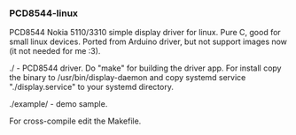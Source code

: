 ### PCD8544-linux
PCD8544 Nokia 5110/3310 simple display driver for linux. Pure C, good for small linux devices. Ported from Arduino driver, but not support images now (it not needed for me :3).

./ - PCD8544 driver. Do "make" for building the driver app. For install copy the binary to /usr/bin/display-daemon and copy systemd service "./display.service" to your systemd directory.

./example/ - demo sample.

For cross-compile edit the Makefile.
